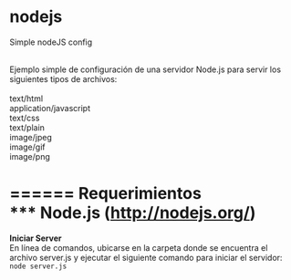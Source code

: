 nodejs
======

Simple nodeJS config

<br>
Ejemplo simple de configuración de una servidor Node.js para servir los siguientes tipos de archivos:<br><br>
text/html<br>
application/javascript<br> 
text/css<br>
text/plain<br>
image/jpeg<br>
image/gif<br>
image/png

======
**Requerimientos**
<br>
*** Node.js (http://nodejs.org/)
======
**Iniciar Server**
<br>
En línea de comandos, ubicarse en la carpeta donde se encuentra el archivo server.js y ejecutar el siguiente comando para iniciar el servidor:
<br>`node server.js`

